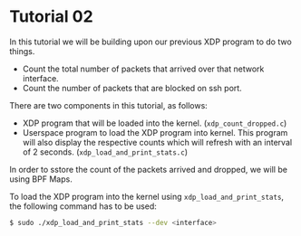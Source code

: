 # Tutorial 02

In this tutorial we will be building upon our previous XDP program to do two things.
- Count the total number of packets that arrived over that network interface.
- Count the number of packets that are blocked on ssh port.

There are two components in this tutorial, as follows:
- XDP program that will be loaded into the kernel. (`xdp_count_dropped.c`)
- Userspace program to load the XDP program into kernel. This program will also display the respective counts which will refresh with an interval of 2 seconds. (`xdp_load_and_print_stats.c`)

In order to sstore the count of the packets arrived and dropped, we will be using BPF Maps.

To load the XDP program into the kernel using `xdp_load_and_print_stats`, the following command has to be used:

```bash
$ sudo ./xdp_load_and_print_stats --dev <interface>
```